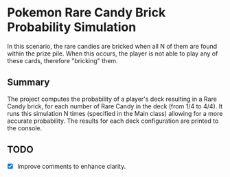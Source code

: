 # Pokemon Rare Candy Brick Probability Simulation
In this scenario, the rare candies are bricked when all N of them are found within the prize pile. When this occurs, the player is not able to play any of these cards, therefore "bricking" them.

## Summary
The project computes the probability of a player's deck resulting in a Rare Candy brick, for each number of Rare Candy in the deck (from 1/4 to 4/4). It runs this simulation N times (specified in the Main class) allowing for a more accurate probability. The results for each deck configuration are printed to the console.

## TODO
- [x] Improve comments to enhance clarity.